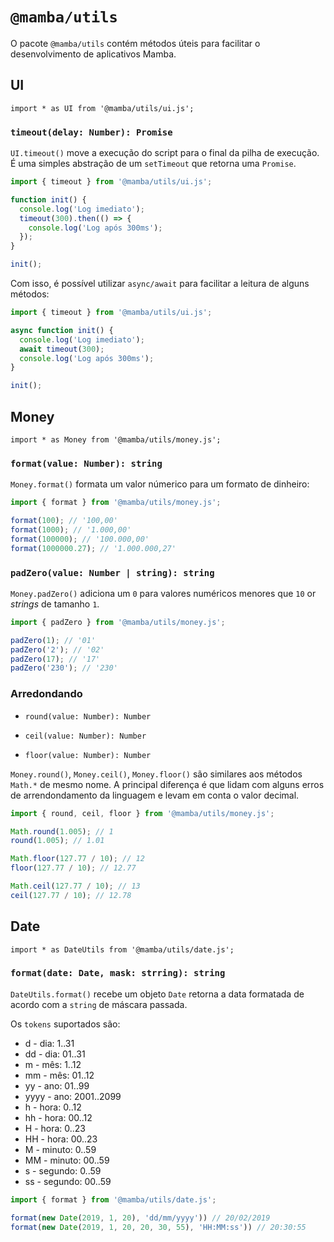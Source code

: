 # `@mamba/utils`

O pacote `@mamba/utils` contém métodos úteis para facilitar o desenvolvimento de aplicativos Mamba.

## UI

`import * as UI from '@mamba/utils/ui.js';`

### `timeout(delay: Number): Promise`

`UI.timeout()` move a execução do script para o final da pilha de execução. É uma simples abstração de um `setTimeout` que retorna uma `Promise`.

```js
import { timeout } from '@mamba/utils/ui.js';

function init() {
  console.log('Log imediato');
  timeout(300).then(() => {
    console.log('Log após 300ms');
  });
}

init();
```

Com isso, é possível utilizar `async/await` para facilitar a leitura de alguns métodos:

```js
import { timeout } from '@mamba/utils/ui.js';

async function init() {
  console.log('Log imediato');
  await timeout(300);
  console.log('Log após 300ms');
}

init();
```

## Money

`import * as Money from '@mamba/utils/money.js';`

### `format(value: Number): string`

`Money.format()` formata um valor númerico para um formato de dinheiro:

```js
import { format } from '@mamba/utils/money.js';

format(100); // '100,00'
format(1000); // '1.000,00'
format(100000); // '100.000,00'
format(1000000.27); // '1.000.000,27'
```

### `padZero(value: Number | string): string`

`Money.padZero()` adiciona um `0` para valores numéricos menores que `10` or _strings_ de tamanho `1`.

```js
import { padZero } from '@mamba/utils/money.js';

padZero(1); // '01'
padZero('2'); // '02'
padZero(17); // '17'
padZero('230'); // '230'
```

### Arredondando

- `round(value: Number): Number`

- `ceil(value: Number): Number`

- `floor(value: Number): Number`

`Money.round()`, `Money.ceil()`, `Money.floor()` são similares aos métodos `Math.*` de mesmo nome. A principal diferença é que lidam com alguns erros de arrendondamento da linguagem e levam em conta o valor decimal.

```js
import { round, ceil, floor } from '@mamba/utils/money.js';

Math.round(1.005); // 1
round(1.005); // 1.01

Math.floor(127.77 / 10); // 12
floor(127.77 / 10); // 12.77

Math.ceil(127.77 / 10); // 13
ceil(127.77 / 10); // 12.78
```

## Date

`import * as DateUtils from '@mamba/utils/date.js';`

### `format(date: Date, mask: strring): string`

`DateUtils.format()` recebe um objeto `Date` retorna a data formatada de acordo com a `string` de máscara passada.

Os `tokens` suportados são:

- d - dia: 1..31
- dd - dia: 01..31
- m - mês: 1..12
- mm - mês: 01..12
- yy - ano: 01..99
- yyyy - ano: 2001..2099
- h - hora: 0..12
- hh - hora: 00..12
- H - hora: 0..23
- HH - hora: 00..23
- M - minuto: 0..59
- MM - minuto: 00..59
- s - segundo: 0..59
- ss - segundo: 00..59

```js
import { format } from '@mamba/utils/date.js';

format(new Date(2019, 1, 20), 'dd/mm/yyyy')) // 20/02/2019
format(new Date(2019, 1, 20, 20, 30, 55), 'HH:MM:ss')) // 20:30:55
```

